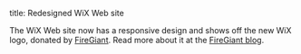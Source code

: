 title: Redesigned WiX Web site

The WiX Web site now has a responsive design and shows off the new WiX logo, donated by [FireGiant](https://www.firegiant.com/). Read more about it at the [FireGiant blog](https://www.firegiant.com/blog/2016/1/4/wix-web-site-redesign-with-new-logo/).
